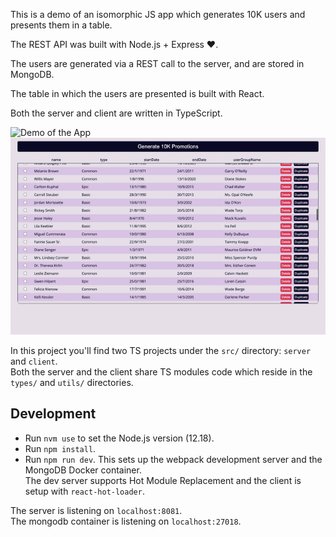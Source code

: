 This is a demo of an isomorphic JS app which generates 10K users and presents them in a table.

The REST API was built with Node.js + Express ❤️.

The users are generated via a REST call to the server, and are stored in MongoDB.

The table in which the users are presented is built with React.

Both the server and client are written in TypeScript.

![Demo of the App](docs/demo.gif)
![Responsivity demo](docs/responsive.gif)

In this project you'll find two TS projects under the `src/` directory: `server` and `client`.  
Both the server and the client share TS modules code which reside in the `types/` and `utils/` directories.

## Development
- Run `nvm use` to set the Node.js version (12.18).
- Run `npm install`.
- Run `npm run dev`. This sets up the webpack development server and the MongoDB Docker container.  
  The dev server supports Hot Module Replacement and the client is setup with `react-hot-loader`.

The server is listening on `localhost:8081`.  
The mongodb container is listening on `localhost:27018`.

